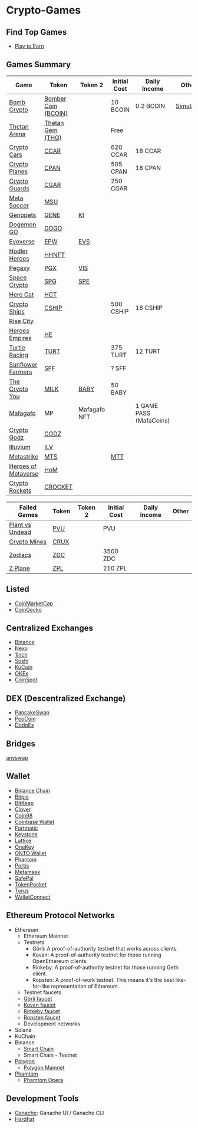 # Crypto-Games

## Find Top Games
- [Play to Earn](https://playtoearn.net/blockchaingames)

## Games Summary

| Game                                          | Token                                                                                         | Token 2 | Initial Cost | Daily Income | Other                                         |
|-----------------------------------------------|-----------------------------------------------------------------------------------------------|---------|--------------|--------------|-----------------------------------------------|
| [Bomb Crypto](https://bombcrypto.io/)         | [Bomber Coin (BCOIN)](https://bscscan.com/address/0x00e1656e45f18ec6747F5a8496Fd39B50b38396D) |         | 10 BCOIN     | 0.2 BCOIN             | [Simulator](https://bombcryptosimulator.com/) |
| [Thetan Arena](https://thetanarena.com/)      | [Thetan Gem (THG)](https://bscscan.com/address/0x9fd87aefe02441b123c3c32466cd9db4c578618f)    |         | Free         |              |                                               |
| [Crypto Cars](https://cryptocars.me/)         | [CCAR](https://bscscan.com/token/0x50332bdca94673f33401776365b66cc4e81ac81d)                  |         | 620 CCAR     | 18 CCAR      |                                               |
| [Crypto Planes](https://cryptoplanes.me/)     | [CPAN](https://bscscan.com/token/0x04260673729c5f2b9894a467736f3d85f8d34fc8)                  |         | 505 CPAN     | 18 CPAN        |                                               |
| [Crypto Guards](https://cryptoguards.me/)     | [CGAR](https://bscscan.com/token/0x432C7cf1dE2b97a013f1130f199ed9d1363215BA)                  |         | 250 CGAR     |              |                                               |
| [Meta Soccer](https://metasoccer.com/)        | [MSU](https://polygonscan.com/token/0xe8377a076adabb3f9838afb77bee96eac101ffb1)               |         |              |              |                                               |
| [Genopets](https://www.genopets.me/)          | [GENE]()                                                                                      | [KI]()  |              |              |                                               |
| [Dogemon GO](https://dogemongo.com/)          | [DOGO](https://bscscan.com/address/0x9E6B3E35c8f563B45d864f9Ff697A144ad28A371)                |         |              |              |                                               |
| [Evoverse](https://evoverse.app/pt/info/)     | [EPW]()                                                                                       | [EVS]() |              |              |                                               |
| [Hodler Heroes](https://hodlerheroes.org/pt/) | [HHNFT](https://coinmarketcap.com/currencies/hodler-heroes-nft/)                              |         |              |              |                                               |
| [Pegaxy](https://pegaxy.io/)                  | [PGX]()                                                                                       | [VIS]() |              |              |                                               |
| [Space Crypto](https://www.spacecrypto.io/)   | [SPG](https://bscscan.com/token/0x0ecaf010fc192e2d5cbeb4dfb1fee20fbd733aa1)                   | [SPE]() |              |              |
| [Hero Cat](https://www.herocat.io/)   | [HCT](https://bscscan.com/token/0x29A1e54DE0fCE58E1018535d30aF77A9d2D940c4)                   |         |              |              |
| [Crypto Ships](https://cryptoships.club/)     | [CSHIP](https://bscscan.com/token/0x6218079f1a5d50d3a8358093699b9943a662ef7c)                   |         | 500 CSHIP             | 18 CSHIP             |
| [Rise City](https://risecity.io/)             | []()                   |  |              |              |
| [Heroes Empires](https://heroesempires.com/)  | [HE](https://bscscan.com/token/0x20d39a5130f799b95b55a930e5b7ebc589ea9ed8)                   |  |              |              |
| [Turtle Racing](https://www.turtleracing.io/)  | [TURT](https://bscscan.com/token/0xE786d5a4b985bfe5E371F8e94413cFb440f6618a)                   |  | 375 TURT             | 12 TURT             |
| [Sunflower Farmers](https://sunflower-farmers.com/)  | [SFF](https://polygonscan.com/token/0xdf9B4b57865B403e08c85568442f95c26b7896b0#balances)                   |  | ? SFF              |             |
| [The Crypto You](https://thecryptoyou.io/home)  | [MILK](https://exchange.babyswap.finance/#/swap?outputCurrency=0xBf37f781473f3b50E82C668352984865eac9853f)                   | [BABY](https://exchange.babyswap.finance/#/swap?outputCurrency=0x53e562b9b7e5e94b81f10e96ee70ad06df3d2657) | 50 BABY             |              |
| [Mafagafo](https://mafagafo.com/)  | MP                   | Mafagafo NFT |              | 1 GAME PASS (MafaCoins)            |
| [Crypto Godz](https://cryptogodz.io/)  | [GODZ](https://bscscan.com/token/0xF0A8EcBCE8caADB7A07d1FcD0f87Ae1Bd688dF43)                   |  |              |              |
| [Illuvium](https://www.illuvium.io/)  | [ILV](https://www.binance.com/en/trade/ILV_USDT)                   |  |              |             |
| [Metastrike](https://metastrike.io/)  | [MTS]()                   |  | [MTT]()             |             |
| [Heroes of Metaverse](https://heroesofmetaverse.io/)  | [HoM]()                   |  |              |             |
| [Crypto Rockets](https://www.cryptorockets.me/)  | [CROCKET](https://bscscan.com/token/0xfb7d68be68f7d01c98472fdfb62ca2e10c6f6ee1)                   |  |              |             |






| Failed Games                                           | Token                                                                                         | Token 2 | Initial Cost | Daily Income | Other                                         |
|-----------------------------------------------|-----------------------------------------------------------------------------------------------|---------|--------------|--------------|-----------------------------------------------|
| [Plant vs Undead](https://plantvsundead.com/)             | [PVU](https://pancakeswap.finance/swap?outputCurrency=0x31471e0791fcdbe82fbf4c44943255e923f1b794)                   |         | PVU     |              |                                               |
| [Crypto Mines](https://cryptomines.app/)             | [CRUX](https://bscscan.com/address/0xe0191fefdd0d2b39b1a2e4e029ccda8a481b7995)                   |         |      |              |                                               |
| [Zodiacs](https://www.zodiacs.me)             | [ZDC](https://bscscan.com/token/0x5649e392a1bac3e21672203589adf8f6c99f8db3)                   |         | 3500 ZDC     |              |                                               |
| [Z Plane](https://www.zplane.me/)             | [ZPL](https://bscscan.com/token/)                   |         | 210 ZPL     |              |                                               |




## Listed
- [CoinMarketCap](https://coinmarketcap.com/)
- [CoinGecko](https://www.coingecko.com/pt)

## Centralized Exchanges
- [Binance](https://www.binance.com/)
- [Nexo](https://nexo.io/)
- [1Inch](https://app.1inch.io/)
- [Sushi](https://app.sushi.com/)
- [KuCoin](https://trade.kucoin.com/)
- [OKEx](https://www.okex.com/pt-br/)
- [CoinSpot](https://www.coinspot.com.au/)

## DEX (Descentralized Exchange)
- [PancakeSwap](https://pancakeswap.finance/swap)
- [PooCoin](https://poocoin.app/)
- [DodoEx](https://dodoex.io/)

## Bridges
[anyswap](https://bsc.anyswap.exchange/bridge#/router)

## Wallet
- [Binance Chain](https://www.binance.com/en/wallet-direct)
- [Bitpie](https://bitpie.com/)
- [BitKeep](https://bitkeep.org/)
- [Clover](https://clover.finance/)
- [Coin98](https://coin98.com/)
- [Coinbase Wallet](https://www.coinbase.com/)
- [Fortmatic](https://fortmatic.com/)
- [Keystone](https://keyst.one/)
- [Lattice](https://gridplus.io/products/grid-lattice1)
- [OneKey]()
- [ONTO Wallet]()
- [Phantom](https://phantom.app/)
- [Portis]()
- [Metamask](https://metamask.io/)
- [SafePal]()
- [TokenPocket]()
- [Torus]()
- [WalletConnect]()

## Ethereum Protocol Networks

- Ethereum
  - Ethereum Mainnet 
  - Testnets
    - Görli: A proof-of-authority testnet that works across clients.
    - Kovan: A proof-of-authority testnet for those running OpenEthereum clients.
    - Rinkeby: A proof-of-authority testnet for those running Geth client.
    - Ropsten: A proof-of-work testnet. This means it's the best like-for-like representation of Ethereum. 
   - Testnet faucets
    - [Görli faucet](https://faucet.goerli.mudit.blog/)
    - [Kovan faucet](https://faucet.kovan.network/)
    - [Rinkeby faucet](https://faucet.rinkeby.io/)
    - [Ropsten faucet](https://faucet.ropsten.be/)
   - Development networks
- Solana
- KuChain
- Binance
  - [Smart Chain](https://academy.binance.com/pt/articles/connecting-metamask-to-binance-smart-chain)
  - Smart Chain - Testnet
- [Polygon](https://polygon.technology/)
  - [Polygon Mainnet](https://docs.polygon.technology/docs/develop/metamask/config-polygon-on-metamask/)
- [Phamtom](https://docs.fantom.foundation/)
  - [Phamtom Opera](https://docs.fantom.foundation/tutorials/set-up-metamask)

## Development Tools

- [Ganache](https://trufflesuite.com/ganache/): Ganache UI / Ganache CLI
- [Hardhat](https://hardhat.org/)
